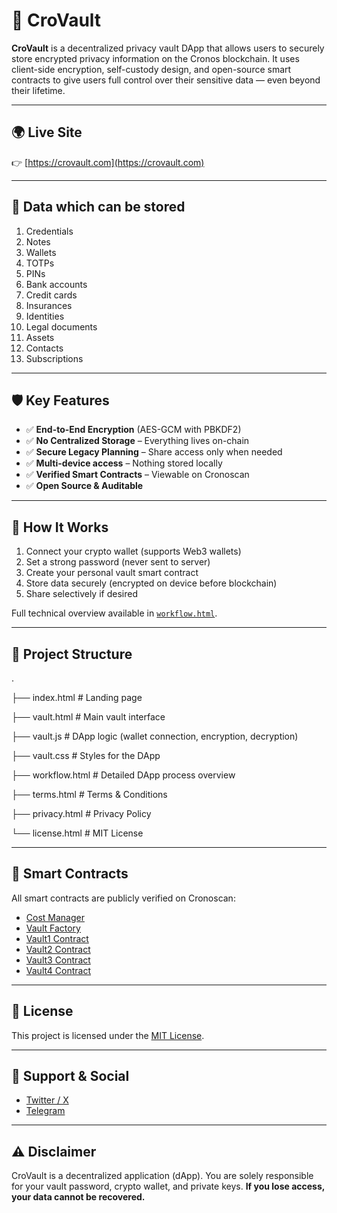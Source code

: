 # 🔐 CroVault

**CroVault** is a decentralized privacy vault DApp that allows users to securely store encrypted privacy information on the Cronos blockchain. It uses client-side encryption, self-custody design, and open-source smart contracts to give users full control over their sensitive data — even beyond their lifetime.

---

## 🌍 Live Site

👉 [https://crovault.com](https://crovault.com)

---

## 📄 Data which can be stored

1.  Credentials
2.  Notes
3.  Wallets
4.  TOTPs
5.  PINs
6.  Bank accounts
7.  Credit cards
8.  Insurances
9.  Identities
10. Legal documents
11. Assets
12. Contacts
13. Subscriptions

---

## 🛡 Key Features

- ✅ **End-to-End Encryption** (AES-GCM with PBKDF2)
- ✅ **No Centralized Storage** – Everything lives on-chain
- ✅ **Secure Legacy Planning** – Share access only when needed
- ✅ **Multi-device access** – Nothing stored locally
- ✅ **Verified Smart Contracts** – Viewable on Cronoscan
- ✅ **Open Source & Auditable**

---

## 🔧 How It Works

1. Connect your crypto wallet (supports Web3 wallets)
2. Set a strong password (never sent to server)
3. Create your personal vault smart contract
4. Store data securely (encrypted on device before blockchain)
5. Share selectively if desired

Full technical overview available in [`workflow.html`](./workflow.html).

---

## 📁 Project Structure

.

├── index.html         # Landing page

├── vault.html         # Main vault interface

├── vault.js           # DApp logic (wallet connection, encryption, decryption)

├── vault.css          # Styles for the DApp

├── workflow.html      # Detailed DApp process overview

├── terms.html         # Terms & Conditions

├── privacy.html       # Privacy Policy

└── license.html       # MIT License

---

## 🔐 Smart Contracts

All smart contracts are publicly verified on Cronoscan:

- [Cost Manager](https://cronoscan.com/address/0x50E2c7201d5714e018a33203FbD92979BC51eee4)
- [Vault Factory](https://cronoscan.com/address/0x3a2649A49c8Bb5A9d0500bF0e43af27B706D084F)
- [Vault1 Contract](https://cronoscan.com/address/0x3D47B247c139F55F5e01371d145d65d406c54A55)
- [Vault2 Contract](https://cronoscan.com/address/0x15Dc7cb6641cddcF66C28Dfb86cdEffdBa3Bf0E8)
- [Vault3 Contract](https://cronoscan.com/address/0x44f46316616e6db886269Aedf495CB723CCf3dE6)
- [Vault4 Contract](https://cronoscan.com/address/0x39fCf13A75B3Cb2957620F3034fed7C2E6731e6a)

---

## 📜 License

This project is licensed under the [MIT License](./license.html).

---

## 📣 Support & Social

- [Twitter / X](https://x.com/CroVault)
- [Telegram](https://t.me/CroVault)

---

## ⚠️ Disclaimer

CroVault is a decentralized application (dApp). You are solely responsible for your vault password, crypto wallet, and private keys. **If you lose access, your data cannot be recovered.**

